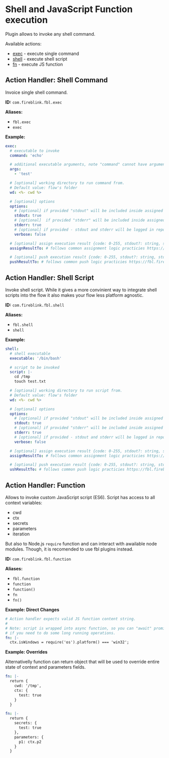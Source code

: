 # Shell and JavaScript Function execution

Plugin allows to invoke any shell command.

Available actions:

- [exec](exec.md#action-handler-shell-command) - execute single command
- [shell](exec.md#action-handler-shell-script) - execute shell script
- [fn](exec.md#action-handler-function) - execute JS function

## Action Handler: Shell Command

Invoice single shell command.

**ID:** `com.fireblink.fbl.exec`

**Aliases:**

- `fbl.exec`
- `exec`

**Example:**

```yaml
exec:
  # executable to invoke
  command: 'echo'

  # additional executable arguments, note "command" cannot have arguments in its value, just executable alias or path to it
  args:
    - 'test'

  # [optional] working directory to run command from.
  # Default value: flow's folder
  wd: <%- cwd %>

  # [optional] options
  options:
    # [optional] if provided "stdout" will be included inside assigned object to proviced "ctx" and/or "secrets" name
    stdout: true
    # [optional]  if provided "stderr" will be included inside assigned object to proviced "ctx" and/or "secrets" name
    stderr: true
    # [optional] if provided - stdout and stderr will be logged in report and printed to console
    verbose: false

  # [optional] assign execution result {code: 0-255, stdout?: string, stderr?: string }
  assignResultTo: # follows common assignment logic practicies https://fbl.fireblink.com/plugins/common#assign-to

  # [optional] push execution result {code: 0-255, stdout?: string, stderr?: string }
  pushResultTo: # follows common push logic practicies https://fbl.fireblink.com/plugins/common#push-to
```

## Action Handler: Shell Script

Invoke shell script. While it gives a more convinient way to integrate shell scripts into the flow it also makes your flow less platform agnostic.

**ID:** `com.fireblink.fbl.shell`

**Aliases:**

- `fbl.shell`
- `shell`

**Example:**

```yaml
shell:
  # shell executable
  executable: '/bin/bash'

  # script to be invoked
  script: |-
    cd /tmp
    touch test.txt

  # [optional] working directory to run script from.
  # Default value: flow's folder
  wd: <%- cwd %>

  # [optional] options
  options:
    # [optional] if provided "stdout" will be included inside assigned object to proviced "ctx" and/or "secrets" name
    stdout: true
    # [optional] if provided "stderr" will be included inside assigned object to proviced "ctx" and/or "secrets" name
    stderr: true
    # [optional] if provided - stdout and stderr will be logged in report and printed to console
    verbose: false

  # [optional] assign execution result {code: 0-255, stdout?: string, stderr?: string }
  assignResultTo: # follows common assignment logic practicies https://fbl.fireblink.com/plugins/common#assign-to

  # [optional] push execution result {code: 0-255, stdout?: string, stderr?: string }
  ushResultTo: # follows common push logic practicies https://fbl.fireblink.com/plugins/common#push-to
```

## Action Handler: Function

Allows to invoke custom JavaScript script \(ES6\). Script has access to all context variables:

- cwd
- ctx
- secrets
- parameters
- iteration

But also to Node.js `require` function and can interact with awailable node modules. Though, it is recomended to use fbl plugins instead.

**ID:** `com.fireblink.fbl.function`

**Aliases:**

- `fbl.function`
- `function`
- `function()`
- `fn`
- `fn()`

**Example: Direct Changes**

```yaml
# Action handler expects valid JS function content string.
#
# Note: script is wrapped into async function, so you can "await" promises inside it
# if you need to do some long running operations.
fn: |-
  ctx.isWindows = require('os').platform() === 'win32';
```

**Example: Overrides**

Alternativelly function can return object that will be used to override entire state of context and parameters fields.

```yaml
fn: |-
  return {
    cwd: '/tmp',
    ctx: {
      test: true
    }      
  }
```

```yaml
fn: |-
  return {
    secrets: {
      test: true
    },
    parameters: {
      p1: ctx.p2
    }
  }
```
